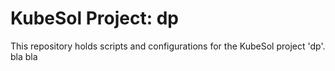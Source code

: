 # KubeSol Project: dp

This repository holds scripts and configurations for the KubeSol project 'dp'.
bla
bla
